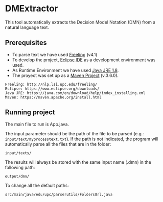 # DMExtractor

This tool automatically extracts the Decision Model Notation (DMN) from a natural language text.

## Prerequisites

* To parse text we have used [Freeling](http://nlp.lsi.upc.edu/freeling/) (v4.1)
* To develop the project, [Eclipse IDE](https://www.eclipse.org/downloads/) as a development environment was used. 
* As Runtime Environment we have used [Java JRE 1.8](https://java.com/en/download/help/index_installing.xml). 
* The proyect was set up as a [Maven Project](https://maven.apache.org/install.html) (v.3.6.0).

```
Freeling: http://nlp.lsi.upc.edu/freeling/
Eclipse: https://www.eclipse.org/downloads/
Java JRE: https://java.com/en/download/help/index_installing.xml
Maven: https://maven.apache.org/install.html
```

## Running project
The main file to run is App.java.

The input parameter should be  the path of the file to be parsed (e.g.: ``input/text/myprocesstext.txt``). If the path is not indicated, the program will automatically parse all the files that are in the folder: 

``` 
input/texts/ 
```

The results will always be stored with the same input name (.dmn) in the following path: 

```
output/dmn/
```

To change all the default paths:

```
src/main/java/edu/upc/parserutils/FoldersUrl.java
```